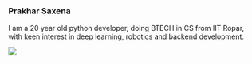 ### Prakhar Saxena

I am a 20 year old python developer, doing BTECH in CS from IIT Ropar, with keen interest in deep learning, robotics and backend development.

<img src="https://github-readme-stats.vercel.app/api?username=prxkhxr&&show_icons=true&title_color=2E8BC0&icon_color=2E8BC0&text_color=B1D4E0&bg_color=0C2D48">
